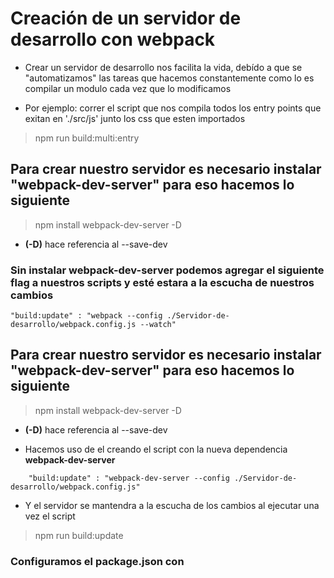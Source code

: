 # Creación de un servidor de desarrollo con webpack
- Crear un servidor de desarrollo nos facilita la vida, debído a que se "automatizamos" las tareas que hacemos constantemente como lo es compilar un modulo cada vez que lo modificamos

- Por ejemplo: correr el script que nos compila todos los entry points que exitan en './src/js' junto los css que esten importados

> npm run build:multi:entry

## Para crear nuestro servidor es necesario instalar "webpack-dev-server" para eso hacemos lo siguiente
> npm install webpack-dev-server -D 
- **(-D)** hace referencia al --save-dev


### Sin instalar webpack-dev-server podemos agregar el siguiente flag a nuestros scripts y esté estara a la escucha de nuestros cambios
```"build:update" : "webpack --config ./Servidor-de-desarrollo/webpack.config.js --watch" ```

## Para crear nuestro servidor es necesario instalar "webpack-dev-server" para eso hacemos lo siguiente
> npm install webpack-dev-server -D 
- **(-D)** hace referencia al --save-dev

- Hacemos uso de el creando el script con la nueva dependencia **webpack-dev-server**
```
    "build:update" : "webpack-dev-server --config ./Servidor-de-desarrollo/webpack.config.js"
```

- Y el servidor se mantendra a la escucha de los cambios al ejecutar una vez el script
> npm run build:update

### Configuramos el package.json con 


